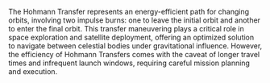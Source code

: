 
The Hohmann Transfer represents an energy-efficient path for changing orbits, involving two impulse burns: one to leave the initial orbit and another to enter the final orbit. This transfer maneuvering plays a critical role in space exploration and satellite deployment, offering an optimized solution to navigate between celestial bodies under gravitational influence. However, the efficiency of Hohmann Transfers comes with the caveat of longer travel times and infrequent launch windows, requiring careful mission planning and execution.

